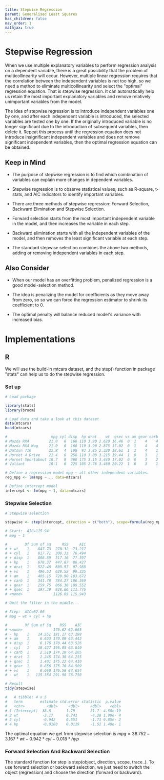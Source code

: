 ```yaml
---
title: Stepwise Regression
parent: Generalised Least Squares
has_children: false
nav_order: 1
mathjax: true 
---
```


# Stepwise Regression

When we use multiple explanatory variables to perform regression analysis on a dependent variable, there is a great possibility that the problem of multicollinearity will occur. However, multiple linear regression requires that the correlation between the independent variables is not too high, so we need a method to eliminate multicollinearity and select the "optimal" regression equation. That is stepwise regression. It can automatically help us retain the most important explanatory variables and remove relatively unimportant variables from the model. 


The idea of stepwise regression is to introduce independent variables one by one, and after each independent variable is introduced, the selected variables are tested one by one. If the originally introduced variable is no longer significant due to the introduction of subsequent variables, then delete it. Repeat this process until the regression equation does not introduce insignificant independent variables and does not remove significant independent variables, then the optimal regression equation can be obtained.

## Keep in Mind


- The purpose of stepwise regression is to find which combination of variables can explain more changes in dependent variables.

- Stepwise regression is to observe statistical values, such as R-square, t-stats, and AIC indicators to identify important variables. 

- There are three methods of stepwise regression: Forward Selection, Backward Elimination and Stepwise Selection.

- Forward selection starts from the most important independent variable in the model, and then increases the variable in each step. 

- Backward elimination starts with all the independent variables of the model, and then removes the least significant variable at each step.

- The standard stepwise selection combines the above two methods, adding or removing independent variables in each step.

## Also Consider

- When our model has an overfitting problem, penalized regression is a good model-selection method. 

- The idea is penalizing the model for coefficients as they move away from zero, so so we can force the regression estimator to shrink its coefficient to 0.

- The optimal penalty will balance reduced model's variance with increased bias.


# Implementations

## R

We will use the build-in mtcars dataset, and the step() function in package "stats" can help us to do the stepwise regression. 

### Set up

```r
# Load package

library(stats)
library(broom)

# Load data and take a look at this dataset
data(mtcars)
head(mtcars)

#                    mpg cyl disp  hp drat    wt  qsec vs am gear carb
# Mazda RX4         21.0   6  160 110 3.90 2.620 16.46  0  1    4    4
# Mazda RX4 Wag     21.0   6  160 110 3.90 2.875 17.02  0  1    4    4
# Datsun 710        22.8   4  108  93 3.85 2.320 18.61  1  1    4    1
# Hornet 4 Drive    21.4   6  258 110 3.08 3.215 19.44  1  0    3    1
# Hornet Sportabout 18.7   8  360 175 3.15 3.440 17.02  0  0    3    2
# Valiant           18.1   6  225 105 2.76 3.460 20.22  1  0    3    1

# Define a regression model mpg ~ all other independent variables.
reg_mpg <- lm(mpg ~ ., data=mtcars)

# Define intercept model
intercept <- lm(mpg ~ 1, data=mtcars)
```

### Stepwise Selection
```r
# Stepwise selection

stepwise <- step(intercept, direction = c("both"), scope=formula(reg_mpg))

# Start:  AIC=115.94
# mpg ~ 1

#        Df Sum of Sq     RSS     AIC
# + wt    1    847.73  278.32  73.217
# + cyl   1    817.71  308.33  76.494
# + disp  1    808.89  317.16  77.397
# + hp    1    678.37  447.67  88.427
# + drat  1    522.48  603.57  97.988
# + vs    1    496.53  629.52  99.335
# + am    1    405.15  720.90 103.672
# + carb  1    341.78  784.27 106.369
# + gear  1    259.75  866.30 109.552
# + qsec  1    197.39  928.66 111.776
# <none>              1126.05 115.943

# Omit the filter in the middle...

# Step:  AIC=62.66
# mpg ~ wt + cyl + hp

#        Df Sum of Sq    RSS    AIC
# <none>              176.62 62.665
# - hp    1    14.551 191.17 63.198
# + am    1     6.623 170.00 63.442
# + disp  1     6.176 170.44 63.526
# - cyl   1    18.427 195.05 63.840
# + carb  1     2.519 174.10 64.205
# + drat  1     2.245 174.38 64.255
# + qsec  1     1.401 175.22 64.410
# + gear  1     0.856 175.76 64.509
# + vs    1     0.060 176.56 64.654
# - wt    1   115.354 291.98 76.750

```
```r
# Result
tidy(stepwise)

#   A tibble: 4 x 5
#   term        estimate std.error statistic  p.value
#   <chr>          <dbl>     <dbl>     <dbl>    <dbl>
# 1 (Intercept)  38.8       1.79       21.7  4.80e-19
# 2 wt           -3.17      0.741      -4.28 1.99e- 4
# 3 cyl          -0.942     0.551      -1.71 9.85e- 2
# 4 hp           -0.0180    0.0119     -1.52 1.40e- 1


```

The optimal equation we get from stepwise selection is 
$mpg = 38.752 - 3.167*wt - 0.942*cyl - 0.018*hyp$


### Forward Selection And Backward Selection

The standard function for step is step(object, direction, scope, trace..). To use forward selection or backward selection, we just need to switch the object (regression) and choose the direction (forward or backward). 